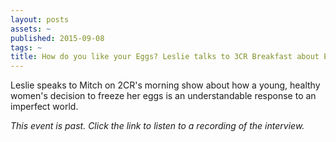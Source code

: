 ```yaml
---
layout: posts
assets: ~
published: 2015-09-08
tags: ~
title: How do you like your Eggs? Leslie talks to 3CR Breakfast about Egg Freezing
---
```

Leslie speaks to Mitch on 2CR's morning show about how a young, healthy women's decision to freeze her eggs is an understandable response to an imperfect world.

*This event is past. Click the link to listen to a recording of the interview.*
